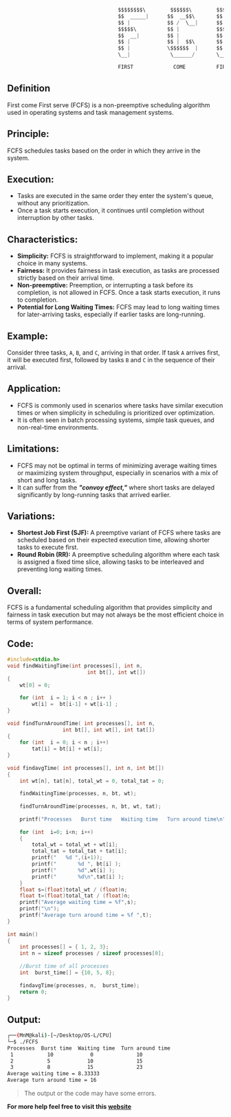 ```jsx
                                    $$$$$$$$\        $$$$$$\        $$$$$$$$\        $$$$$$\  
                                    $$  _____|      $$  __$$\       $$  _____|      $$  __$$\ 
                                    $$ |            $$ /  \__|      $$ |            $$ /  \__|
                                    $$$$$\          $$ |            $$$$$\          \$$$$$$\  
                                    $$  __|         $$ |            $$  __|          \____$$\ 
                                    $$ |            $$ |  $$\       $$ |            $$\   $$ |
                                    $$ |            \$$$$$$  |      $$ |            \$$$$$$  |
                                    \__|             \______/       \__|             \______/

                                    FIRST             COME          FIRST              SERVE 
```

## Definition

First come First serve (FCFS) is a non-preemptive scheduling algorithm used in operating systems and task management systems.

## Principle:

FCFS schedules tasks based on the order in which they arrive in the system.

## Execution:

- Tasks are executed in the same order they enter the system's queue, without any prioritization.
- Once a task starts execution, it continues until completion without interruption by other tasks.

## Characteristics:

- **Simplicity:** FCFS is straightforward to implement, making it a popular choice in many systems.
- **Fairness:** It provides fairness in task execution, as tasks are processed strictly based on their arrival time.
- **Non-preemptive:** Preemption, or interrupting a task before its completion, is not allowed in FCFS. Once a task starts execution, it runs to completion.
- **Potential for Long Waiting Times:** FCFS may lead to long waiting times for later-arriving tasks, especially if earlier tasks are long-running.

## Example:

Consider three tasks, `A`, `B`, and `C`, arriving in that order. If task `A` arrives first, it will be executed first, followed by tasks `B` and `C` in the sequence of their arrival.

## Application:

- FCFS is commonly used in scenarios where tasks have similar execution times or when simplicity in scheduling is prioritized over optimization.
- It is often seen in batch processing systems, simple task queues, and non-real-time environments.

## Limitations:

- FCFS may not be optimal in terms of minimizing average waiting times or maximizing system throughput, especially in scenarios with a mix of short and long tasks.
- It can suffer from the **_"convoy effect,"_** where short tasks are delayed significantly by long-running tasks that arrived earlier.

## Variations:

- **Shortest Job First (SJF):** A preemptive variant of FCFS where tasks are scheduled based on their expected execution time, allowing shorter tasks to execute first.
- **Round Robin (RR):** A preemptive scheduling algorithm where each task is assigned a fixed time slice, allowing tasks to be interleaved and preventing long waiting times.

## Overall:

FCFS is a fundamental scheduling algorithm that provides simplicity and fairness in task execution but may not always be the most efficient choice in terms of system performance.

## Code:

```C
#include<stdio.h> 
void findWaitingTime(int processes[], int n,  
                          int bt[], int wt[]) 
{ 
    wt[0] = 0; 
   
    for (int  i = 1; i < n ; i++ ) 
        wt[i] =  bt[i-1] + wt[i-1] ; 
} 
   
void findTurnAroundTime( int processes[], int n,  
                  int bt[], int wt[], int tat[]) 
{ 
    for (int  i = 0; i < n ; i++) 
        tat[i] = bt[i] + wt[i]; 
} 
   
void findavgTime( int processes[], int n, int bt[]) 
{ 
    int wt[n], tat[n], total_wt = 0, total_tat = 0; 
   
    findWaitingTime(processes, n, bt, wt); 
   
    findTurnAroundTime(processes, n, bt, wt, tat); 
   
    printf("Processes   Burst time   Waiting time   Turn around time\n"); 
   
    for (int  i=0; i<n; i++) 
    { 
        total_wt = total_wt + wt[i]; 
        total_tat = total_tat + tat[i]; 
        printf("   %d ",(i+1));
        printf("       %d ", bt[i] );
        printf("       %d",wt[i] );
        printf("       %d\n",tat[i] ); 
    } 
    float s=(float)total_wt / (float)n;
    float t=(float)total_tat / (float)n;
    printf("Average waiting time = %f",s);
    printf("\n");
    printf("Average turn around time = %f ",t); 
} 
   
int main() 
{ 
    int processes[] = { 1, 2, 3}; 
    int n = sizeof processes / sizeof processes[0]; 
   
    //Burst time of all processes 
    int  burst_time[] = {10, 5, 8}; 
   
    findavgTime(processes, n,  burst_time); 
    return 0; 
} 
```

## Output:

```bash
┌──(MnM@kali)-[~/Desktop/OS-L/CPU]
└─$ ./FCFS
Processes  Burst time  Waiting time  Turn around time
 1           10            0              10
 2           5            10              15
 3           8            15              23
Average waiting time = 8.33333
Average turn around time = 16
```

> The output or the code may have some errors.

**For more help feel free to visit this [website](https://www.geeksforgeeks.org/program-for-fcfs-cpu-scheduling-set-1/)**
